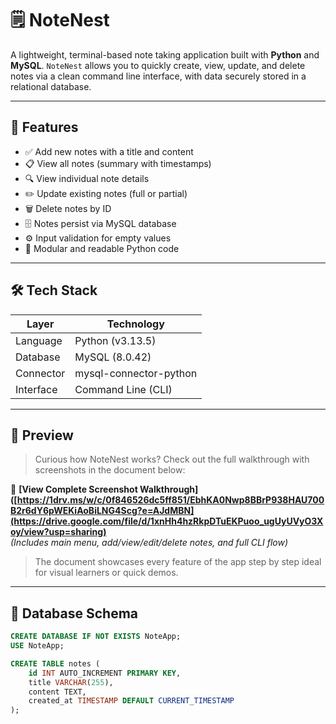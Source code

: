 # 🗒️ NoteNest

A lightweight, terminal-based note taking application built with **Python** and **MySQL**. `NoteNest` allows you to quickly create, view, update, and delete notes via a clean command line interface, with data securely stored in a relational database.

---

## 🚀 Features

- ✅ Add new notes with a title and content
- 📋 View all notes (summary with timestamps)
- 🔍 View individual note details
- ✏️ Update existing notes (full or partial)
- 🗑️ Delete notes by ID
- 🗄️ Notes persist via MySQL database
- ⚙️ Input validation for empty values
- 🧠 Modular and readable Python code

---

## 🛠️ Tech Stack

| Layer      | Technology               |
|------------|--------------------------|
| Language   | Python (v3.13.5)         |
| Database   | MySQL (8.0.42)           |
| Connector  | mysql-connector-python   |
| Interface  | Command Line (CLI)       |

---

## 📸 Preview

> Curious how NoteNest works? Check out the full walkthrough with screenshots in the document below:

📄 **[View Complete Screenshot Walkthrough]([https://1drv.ms/w/c/0f846526dc5ff851/EbhKA0Nwp8BBrP938HAU700B2r6dY6pWEKiAoBiLNG4Scg?e=AJdMBN](https://drive.google.com/file/d/1xnHh4hzRkpDTuEKPuoo_ugUyUVyO3Xoy/view?usp=sharing)**  
*(Includes main menu, add/view/edit/delete notes, and full CLI flow)*

> The document showcases every feature of the app step by step ideal for visual learners or quick demos.

---

## 🧱 Database Schema

```sql
CREATE DATABASE IF NOT EXISTS NoteApp;
USE NoteApp;

CREATE TABLE notes (
    id INT AUTO_INCREMENT PRIMARY KEY,
    title VARCHAR(255),
    content TEXT,
    created_at TIMESTAMP DEFAULT CURRENT_TIMESTAMP
);
